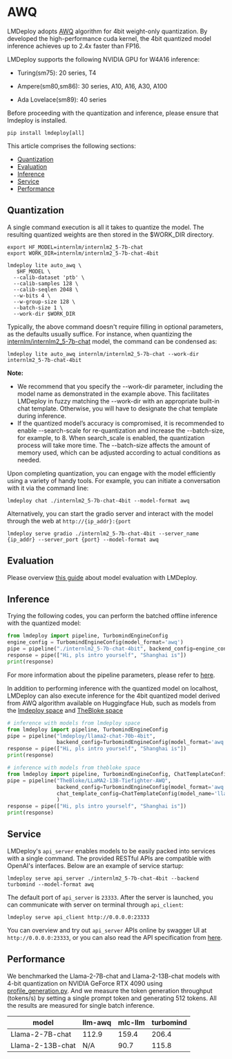 # AWQ

LMDeploy adopts [AWQ](https://arxiv.org/abs/2306.00978) algorithm for 4bit weight-only quantization. By developed the high-performance cuda kernel, the 4bit quantized model inference achieves up to 2.4x faster than FP16.

LMDeploy supports the following NVIDIA GPU for W4A16 inference:

- Turing(sm75): 20 series, T4

- Ampere(sm80,sm86): 30 series, A10, A16, A30, A100

- Ada Lovelace(sm89): 40 series

Before proceeding with the quantization and inference, please ensure that lmdeploy is installed.

```shell
pip install lmdeploy[all]
```

This article comprises the following sections:

<!-- toc -->

- [Quantization](#quantization)
- [Evaluation](#evaluation)
- [Inference](#inference)
- [Service](#service)
- [Performance](#performance)

<!-- tocstop -->

## Quantization

A single command execution is all it takes to quantize the model. The resulting quantized weights are then stored in the $WORK_DIR directory.

```shell
export HF_MODEL=internlm/internlm2_5-7b-chat
export WORK_DIR=internlm/internlm2_5-7b-chat-4bit

lmdeploy lite auto_awq \
   $HF_MODEL \
  --calib-dataset 'ptb' \
  --calib-samples 128 \
  --calib-seqlen 2048 \
  --w-bits 4 \
  --w-group-size 128 \
  --batch-size 1 \
  --work-dir $WORK_DIR
```

Typically, the above command doesn't require filling in optional parameters, as the defaults usually suffice. For instance, when quantizing the [internlm/internlm2_5-7b-chat](https://huggingface.co/internlm/internlm2_5-7b-chat) model, the command can be condensed as:

```shell
lmdeploy lite auto_awq internlm/internlm2_5-7b-chat --work-dir internlm2_5-7b-chat-4bit
```

**Note:**

- We recommend that you specify the --work-dir parameter, including the model name as demonstrated in the example above. This facilitates LMDeploy in fuzzy matching the --work-dir with an appropriate built-in chat template. Otherwise, you will have to designate the chat template during inference.
- If the quantized model’s accuracy is compromised, it is recommended to enable --search-scale for re-quantization and increase the --batch-size, for example, to 8. When search_scale is enabled, the quantization process will take more time. The --batch-size affects the amount of memory used, which can be adjusted according to actual conditions as needed.

Upon completing quantization, you can engage with the model efficiently using a variety of handy tools.
For example, you can initiate a conversation with it via the command line:

```shell
lmdeploy chat ./internlm2_5-7b-chat-4bit --model-format awq
```

Alternatively, you can start the gradio server and interact with the model through the web at `http://{ip_addr}:{port`

```shell
lmdeploy serve gradio ./internlm2_5-7b-chat-4bit --server_name {ip_addr} --server_port {port} --model-format awq
```

## Evaluation

Please overview [this guide](https://opencompass.readthedocs.io/en/latest/advanced_guides/evaluation_turbomind.html) about model evaluation with LMDeploy.

## Inference

Trying the following codes, you can perform the batched offline inference with the quantized model:

```python
from lmdeploy import pipeline, TurbomindEngineConfig
engine_config = TurbomindEngineConfig(model_format='awq')
pipe = pipeline("./internlm2_5-7b-chat-4bit", backend_config=engine_config)
response = pipe(["Hi, pls intro yourself", "Shanghai is"])
print(response)
```

For more information about the pipeline parameters, please refer to [here](../llm/pipeline.md).

In addition to performing inference with the quantized model on localhost, LMDeploy can also execute inference for the 4bit quantized model derived from AWQ algorithm available on Huggingface Hub, such as models from the [lmdeploy space](https://huggingface.co/lmdeploy) and [TheBloke space](https://huggingface.co/TheBloke)

```python
# inference with models from lmdeploy space
from lmdeploy import pipeline, TurbomindEngineConfig
pipe = pipeline("lmdeploy/llama2-chat-70b-4bit",
                backend_config=TurbomindEngineConfig(model_format='awq', tp=4))
response = pipe(["Hi, pls intro yourself", "Shanghai is"])
print(response)

# inference with models from thebloke space
from lmdeploy import pipeline, TurbomindEngineConfig, ChatTemplateConfig
pipe = pipeline("TheBloke/LLaMA2-13B-Tiefighter-AWQ",
                backend_config=TurbomindEngineConfig(model_format='awq'),
                chat_template_config=ChatTemplateConfig(model_name='llama2')
                )
response = pipe(["Hi, pls intro yourself", "Shanghai is"])
print(response)
```

## Service

LMDeploy's `api_server` enables models to be easily packed into services with a single command. The provided RESTful APIs are compatible with OpenAI's interfaces. Below are an example of service startup:

```shell
lmdeploy serve api_server ./internlm2_5-7b-chat-4bit --backend turbomind --model-format awq
```

The default port of `api_server` is `23333`. After the server is launched, you can communicate with server on terminal through `api_client`:

```shell
lmdeploy serve api_client http://0.0.0.0:23333
```

You can overview and try out `api_server` APIs online by swagger UI at `http://0.0.0.0:23333`, or you can also read the API specification from [here](../llm/api_server.md).

## Performance

We benchmarked the Llama-2-7B-chat and Llama-2-13B-chat models with 4-bit quantization on NVIDIA GeForce RTX 4090 using [profile_generation.py](https://github.com/InternLM/lmdeploy/blob/main/benchmark/profile_generation.py). And we measure the token generation throughput (tokens/s) by setting a single prompt token and generating 512 tokens. All the results are measured for single batch inference.

| model            | llm-awq | mlc-llm | turbomind |
| ---------------- | ------- | ------- | --------- |
| Llama-2-7B-chat  | 112.9   | 159.4   | 206.4     |
| Llama-2-13B-chat | N/A     | 90.7    | 115.8     |
